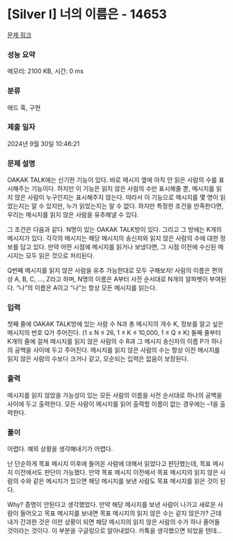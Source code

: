 # [Silver I] 너의 이름은 - 14653 

[문제 링크](https://www.acmicpc.net/problem/14653) 

### 성능 요약

메모리: 2100 KB, 시간: 0 ms

### 분류

애드 혹, 구현

### 제출 일자

2024년 9월 30일 10:46:21

### 문제 설명

<p>OAKAK TALK에는 신기한 기능이 있다. 바로 메시지 옆에 아직 안 읽은 사람의 수를 표시해주는 기능이다. 하지만 이 기능은 읽지 않은 사람의 수만 표시해줄 뿐, 메시지를 읽지 않은 사람이 누구인지는 표시해주지 않는다. 따라서 이 기능으로 메시지를 몇 명이 읽었는지는 알 수 있지만, 누가 읽었는지는 알 수 없다. 하지만 특정한 조건을 만족한다면, 우리는 메시지를 읽지 않은 사람을 유추해낼 수 있다.</p>

<p>그 조건은 다음과 같다. N명이 있는 OAKAK TALK방이 있다. 그리고 그 방에는 K개의 메시지가 있다. 각각의 메시지는 해당 메시지의 송신자와 읽지 않은 사람의 수에 대한 정보를 담고 있다. 만약 어떤 시점에 메시지를 읽거나 보냈다면, 그 시점 이전에 수신된 메시지는 모두 읽은 것으로 처리된다.</p>

<p>Q번째 메시지를 읽지 않은 사람을 유추 가능한대로 모두 구해보자! 사람의 이름은 편의상 A, B, C, …, Z라고 하며, N명의 이름은 A부터 사전 순서대로 N개의 알파벳이 부여된다. “나”의 이름은 A이고 “나”는 항상 모든 메시지를 읽는다.</p>

### 입력 

 <p>첫째 줄에 OAKAK TALK방에 있는 사람 수 N과 총 메시지의 개수 K, 정보를 알고 싶은 메시지의 번호 Q가 주어진다. (1 ≤ N ≤ 26, 1 ≤ K ≤ 10,000, 1 ≤ Q ≤ K) 둘째 줄부터 K개의 줄에 걸쳐 메시지를 읽지 않은 사람의 수 R과 그 메시지 송신자의 이름 P가 하나의 공백을 사이에 두고 주어진다. 메시지를 읽지 않은 사람의 수는 항상 이전 메시지를 읽지 않은 사람의 수보다 크거나 같고, 모순되는 입력은 없음이 보장된다.</p>

### 출력 

 <p>메시지를 읽지 않았을 가능성이 있는 모든 사람의 이름을 사전 순서대로 하나의 공백을 사이에 두고 출력한다. 모든 사람이 메시지를 읽어 출력할 이름이 없는 경우에는 –1을 출력한다.</p>


### 풀이 

 <p>어렵다. 예외 상황을 생각해내기가 어렵다. 

난 단순하게 목표 메시지 이후에 들어온 사람에 대해서 읽었다고 판단했는데, 목표 메시지 이전에서도 판단이 가능했다. 만약 목표 메시지 이전에서 목표 메시지의 읽지 않은 사람의 수와 같은 메시지가 있으면 해당 메시지를 보낸 사람도 목표 메시지를 읽은 것이 된다. 

Why? 증명이 안된다고 생각했었다. 만약 해당 메시지를 보낸 사람이 나가고 새로운 사람이 들어오고 목표 메시지를 보내면 목표 메시지의 읽지 않은 수는 같지 않은가? 근데 내가 간과한 것은 이런 상황이 되면 해당 메시지의 읽지 않은 사람의 수가 하나 줄어들 것이라는 것이다. 이 부분을 구글링으로 알아내었다. 카톡을 생각했으면 되었을 텐데…</p>

